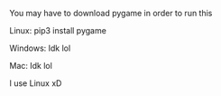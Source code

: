 You may have to download pygame in order to run this

Linux: pip3 install pygame

Windows: Idk lol

Mac: Idk lol

I use Linux xD

